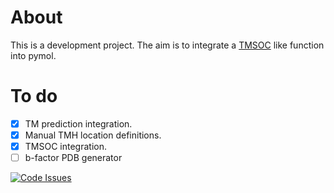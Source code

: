 # About

This is a development project. The aim is to integrate a [TMSOC](http://tmsoc.bii.a-star.edu.sg/) like function into pymol.

# To do

- [x] TM prediction integration.
- [x] Manual TMH location definitions.
- [x] TMSOC integration.
- [ ] b-factor PDB generator

[![Code Issues](https://www.quantifiedcode.com/api/v1/project/8a4ca942e31146de8448bb69a75c384f/badge.svg)](https://www.quantifiedcode.com/app/project/8a4ca942e31146de8448bb69a75c384f)
